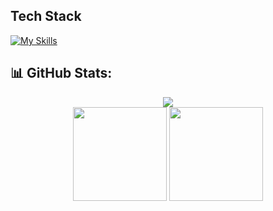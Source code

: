 ## Tech Stack
[![My Skills](https://skillicons.dev/icons?i=aws,gcp,azure,react,vue,flutter&perline=3)](https://skillicons.dev)

## 📊 GitHub Stats:
<div align="center">
  <img src="https://github-readme-streak-stats.herokuapp.com/?user=samhitha-07&theme=onedark&hide_border=true">
</div>
<div align="center">
  <img src="https://github-readme-stats.vercel.app/api?username=amri-tah&theme=onedark&hide_border=true&include_all_commits=true&count_private=true" height="150">
  <img src="https://github-readme-stats.vercel.app/api/top-langs/?username=samhitha-07&theme=onedark&hide_border=true&include_all_commits=true&count_private=true&layout=compact" height="150">
</div>

<!--
**Samhitha-07/Samhitha-07** is a ✨ _special_ ✨ repository because its `README.md` (this file) appears on your GitHub profile.

Here are some ideas to get you started:

- 🔭 I’m currently working on ...
- 🌱 I’m currently learning ...
- 👯 I’m looking to collaborate on ...
- 🤔 I’m looking for help with ...
- 💬 Ask me about ...
- 📫 How to reach me: ...
- 😄 Pronouns: ...
- ⚡ Fun fact: ...
-->
